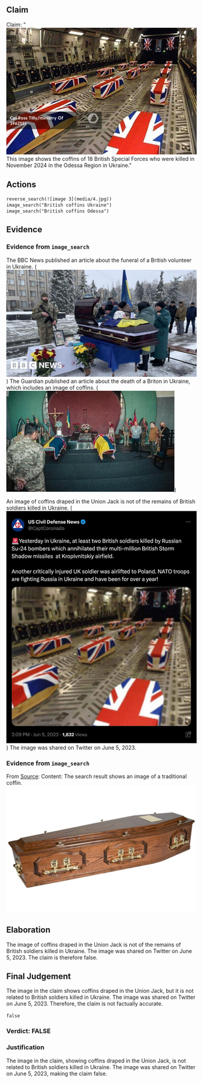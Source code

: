 ## Claim
Claim: "![image 3](media/4.jpg) This image shows the coffins of 18 British Special Forces who were killed in November 2024 in the Odessa Region in Ukraine."

## Actions
```
reverse_search(![image 3](media/4.jpg))
image_search("British coffins Ukraine")
image_search("British coffins Odessa")
```

## Evidence
### Evidence from `image_search`
The BBC News published an article about the funeral of a British volunteer in Ukraine. (![image 6645](media/2025-08-29_22-59-1756508355-105653.jpg)) The Guardian published an article about the death of a Briton in Ukraine, which includes an image of coffins. (![image 6646](media/2025-08-29_22-59-1756508355-274520.jpg))

An image of coffins draped in the Union Jack is not of the remains of British soldiers killed in Ukraine. (![image 6647](media/2025-08-29_22-59-1756508356-392398.jpg)) The image was shared on Twitter on June 5, 2023.


### Evidence from `image_search`
From [Source](https://www.brunskillfunerals.co.uk/traditional-coffins/): 
Content: The search result shows an image of a traditional coffin. ![image 6648](media/2025-08-29_22-59-1756508365-042627.jpg)


## Elaboration
The image of coffins draped in the Union Jack is not of the remains of British soldiers killed in Ukraine. The image was shared on Twitter on June 5, 2023. The claim is therefore false.


## Final Judgement
The image in the claim shows coffins draped in the Union Jack, but it is not related to British soldiers killed in Ukraine. The image was shared on Twitter on June 5, 2023. Therefore, the claim is not factually accurate.

`false`

### Verdict: FALSE

### Justification
The image in the claim, showing coffins draped in the Union Jack, is not related to British soldiers killed in Ukraine. The image was shared on Twitter on June 5, 2023, making the claim false.
